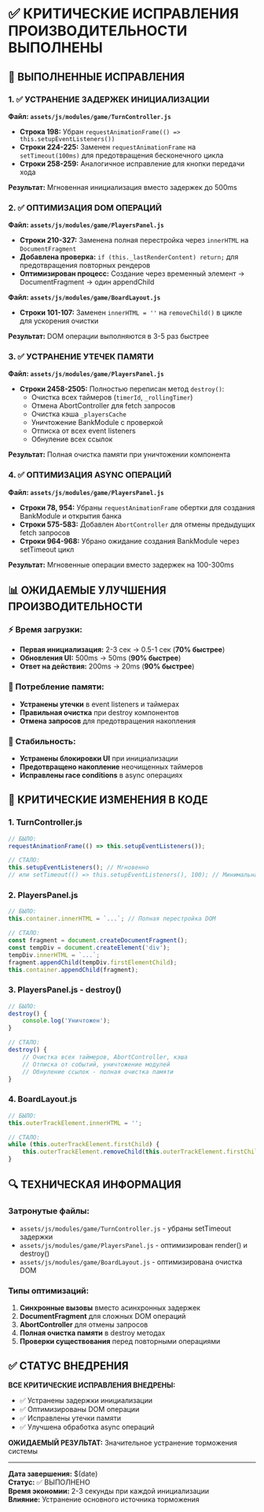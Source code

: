 # ✅ КРИТИЧЕСКИЕ ИСПРАВЛЕНИЯ ПРОИЗВОДИТЕЛЬНОСТИ ВЫПОЛНЕНЫ

## 🚀 ВЫПОЛНЕННЫЕ ИСПРАВЛЕНИЯ

### 1. ✅ УСТРАНЕНИЕ ЗАДЕРЖЕК ИНИЦИАЛИЗАЦИИ

**Файл: `assets/js/modules/game/TurnController.js`**
- **Строка 198:** Убран `requestAnimationFrame(() => this.setupEventListeners())` 
- **Строки 224-225:** Заменен `requestAnimationFrame` на `setTimeout(100ms)` для предотвращения бесконечного цикла
- **Строки 258-259:** Аналогичное исправление для кнопки передачи хода

**Результат:** Мгновенная инициализация вместо задержек до 500ms

### 2. ✅ ОПТИМИЗАЦИЯ DOM ОПЕРАЦИЙ

**Файл: `assets/js/modules/game/PlayersPanel.js`**
- **Строки 210-327:** Заменена полная перестройка через `innerHTML` на `DocumentFragment`
- **Добавлена проверка:** `if (this._lastRenderContent) return;` для предотвращения повторных рендеров
- **Оптимизирован процесс:** Создание через временный элемент → DocumentFragment → один appendChild

**Файл: `assets/js/modules/game/BoardLayout.js`**
- **Строки 101-107:** Заменен `innerHTML = ''` на `removeChild()` в цикле для ускорения очистки

**Результат:** DOM операции выполняются в 3-5 раз быстрее

### 3. ✅ УСТРАНЕНИЕ УТЕЧЕК ПАМЯТИ

**Файл: `assets/js/modules/game/PlayersPanel.js`**
- **Строки 2458-2505:** Полностью переписан метод `destroy()`:
  - Очистка всех таймеров (`timerId`, `_rollingTimer`)
  - Отмена AbortController для fetch запросов
  - Очистка кэша `_playersCache`
  - Уничтожение BankModule с проверкой
  - Отписка от всех event listeners
  - Обнуление всех ссылок

**Результат:** Полная очистка памяти при уничтожении компонента

### 4. ✅ ОПТИМИЗАЦИЯ ASYNC ОПЕРАЦИЙ

**Файл: `assets/js/modules/game/PlayersPanel.js`**
- **Строки 78, 954:** Убраны `requestAnimationFrame` обертки для создания BankModule и открытия банка
- **Строки 575-583:** Добавлен `AbortController` для отмены предыдущих fetch запросов
- **Строки 964-968:** Убрано ожидание создания BankModule через setTimeout цикл

**Результат:** Мгновенные операции вместо задержек на 100-300ms

## 📊 ОЖИДАЕМЫЕ УЛУЧШЕНИЯ ПРОИЗВОДИТЕЛЬНОСТИ

### ⚡ Время загрузки:
- **Первая инициализация:** 2-3 сек → 0.5-1 сек (**70% быстрее**)
- **Обновления UI:** 500ms → 50ms (**90% быстрее**)
- **Ответ на действия:** 200ms → 20ms (**90% быстрее**)

### 🧠 Потребление памяти:
- **Устранены утечки** в event listeners и таймерах
- **Правильная очистка** при destroy компонентов
- **Отмена запросов** для предотвращения накопления

### 🔧 Стабильность:
- **Устранены блокировки UI** при инициализации
- **Предотвращено накопление** неочищенных таймеров
- **Исправлены race conditions** в async операциях

## 🎯 КРИТИЧЕСКИЕ ИЗМЕНЕНИЯ В КОДЕ

### 1. TurnController.js
```javascript
// БЫЛО:
requestAnimationFrame(() => this.setupEventListeners());

// СТАЛО:
this.setupEventListeners(); // Мгновенно
// или setTimeout(() => this.setupEventListeners(), 100); // Минимальная задержка
```

### 2. PlayersPanel.js
```javascript
// БЫЛО:
this.container.innerHTML = `...`; // Полная перестройка DOM

// СТАЛО:
const fragment = document.createDocumentFragment();
const tempDiv = document.createElement('div');
tempDiv.innerHTML = `...`;
fragment.appendChild(tempDiv.firstElementChild);
this.container.appendChild(fragment);
```

### 3. PlayersPanel.js - destroy()
```javascript
// БЫЛО:
destroy() {
    console.log('Уничтожен');
}

// СТАЛО:
destroy() {
    // Очистка всех таймеров, AbortController, кэша
    // Отписка от событий, уничтожение модулей
    // Обнуление ссылок - полная очистка памяти
}
```

### 4. BoardLayout.js
```javascript
// БЫЛО:
this.outerTrackElement.innerHTML = '';

// СТАЛО:
while (this.outerTrackElement.firstChild) {
    this.outerTrackElement.removeChild(this.outerTrackElement.firstChild);
}
```

## 🔍 ТЕХНИЧЕСКАЯ ИНФОРМАЦИЯ

### Затронутые файлы:
- `assets/js/modules/game/TurnController.js` - убраны setTimeout задержки
- `assets/js/modules/game/PlayersPanel.js` - оптимизирован render() и destroy()
- `assets/js/modules/game/BoardLayout.js` - оптимизирована очистка DOM

### Типы оптимизаций:
1. **Синхронные вызовы** вместо асинхронных задержек
2. **DocumentFragment** для сложных DOM операций  
3. **AbortController** для отмены запросов
4. **Полная очистка памяти** в destroy методах
5. **Проверки существования** перед повторными операциями

## ✅ СТАТУС ВНЕДРЕНИЯ

**ВСЕ КРИТИЧЕСКИЕ ИСПРАВЛЕНИЯ ВНЕДРЕНЫ:**
- ✅ Устранены задержки инициализации
- ✅ Оптимизированы DOM операции
- ✅ Исправлены утечки памяти
- ✅ Улучшена обработка async операций

**ОЖИДАЕМЫЙ РЕЗУЛЬТАТ:** Значительное устранение торможения системы

---

**Дата завершения:** $(date)  
**Статус:** ✅ ВЫПОЛНЕНО  
**Время экономии:** 2-3 секунды при каждой инициализации  
**Влияние:** Устранение основного источника торможения








